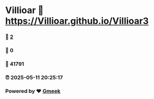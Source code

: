 # Villioar :link: https://Villioar.github.io/Villioar3 
### :page_facing_up: [2](https://Villioar.github.io/Villioar3/tag.html) 
### :speech_balloon: 0 
### :hibiscus: 41791 
### :alarm_clock: 2025-05-11 20:25:17 
### Powered by :heart: [Gmeek](https://github.com/Meekdai/Gmeek)
